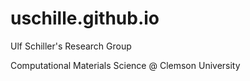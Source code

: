 # uschille.github.io

Ulf Schiller's Research Group

Computational Materials Science @ Clemson University
